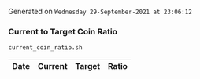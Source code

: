 Generated on `Wednesday 29-September-2021 at 23:06:12`

### Current to Target Coin Ratio
`current_coin_ratio.sh`

Date|Current|Target|Ratio
---|---|---|---
